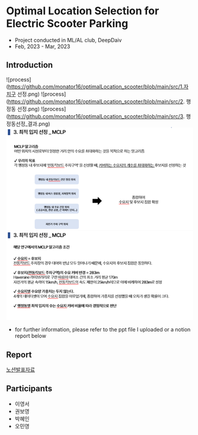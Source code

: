 # Optimal Location Selection for Electric Scooter Parking	   
* Project conducted in ML/AL club, DeepDaiv
* Feb, 2023 - Mar, 2023
## Introduction
![process](https://github.com/monator16/optimalLocation_scooter/blob/main/src/1.자치구 선정.png)
![process](https://github.com/monator16/optimalLocation_scooter/blob/main/src/2. 행정동 선정.png)
![process](https://github.com/monator16/optimalLocation_scooter/blob/main/src/3. 행정동선정_결과.png)
![process](https://github.com/monator16/optimalLocation_scooter/blob/main/src/4.MCLP.png)
![process](https://github.com/monator16/optimalLocation_scooter/blob/main/src/5.MCLP조건.png)
* for further information, please refer to the ppt file I uploaded or a notion report below

## Report
[노션발표자료](https://determined-biplane-ee5.notion.site/8743500c32ac471194ebc00acf244fc8?pvs=4)

## Participants
 * 이영서
 * 권보영
 * 박혜인
 * 오민영
